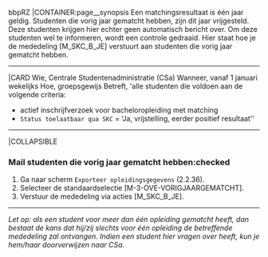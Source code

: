 bbpRZ
|CONTAINER:page__synopsis
Een matchingsresultaat is één jaar geldig. Studenten die vorig jaar gematcht hebben, zijn dit jaar vrijgesteld. Deze studenten krijgen hier echter geen automatisch bericht over. Om deze studenten wel te informeren, wordt een controle gedraaid. Hier staat hoe je de mededeling [M_SKC_B_JE] verstuurt aan studenten die vorig jaar gematcht hebben. 
_____
|CARD
Wie, Centrale Studentenadministratie (CSa)
Wanneer, vanaf 1 januari wekelijks
Hoe, groepsgewijs
Betreft, 'alle studenten die voldoen aan de volgende criteria:

-	actief inschrijfverzoek voor bacheloropleiding met matching
-	`Status toelaatbaar qua SKC` = ‘Ja, vrijstelling, eerder positief resultaat’'
_____
|COLLAPSIBLE
### Mail studenten die vorig jaar gematcht hebben:checked
1. Ga naar scherm `Exporteer opleidingsgegevens` (2.2.36).
1. Selecteer de standaardselectie [M-3-OVE-VORIGJAARGEMATCHT].
1. Verstuur de mededeling via acties [M_SKC_B_JE].
_____
*Let op: als een student voor meer dan één opleiding gematcht heeft, dan bestaat de kans dat hij/zij slechts voor één opleiding de betreffende mededeling zal ontvangen. Indien een student hier vragen over heeft, kun je hem/haar doorverwijzen naar CSa.*
